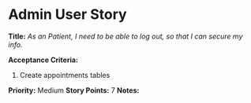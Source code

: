 # Admin User Story

**Title:**
_As an Patient, I need to be able to log out, so that I can secure my info._

**Acceptance Criteria:**
1. Create appointments tables

**Priority:** Medium
**Story Points:** 7
**Notes:**
